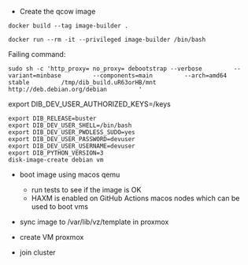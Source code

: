 - Create the qcow image
  
```
docker build --tag image-builder .
```
  
```
docker run --rm -it --privileged image-builder /bin/bash
```


Failing command:
```
sudo sh -c 'http_proxy= no_proxy= debootstrap --verbose         --variant=minbase         --components=main         --arch=amd64                           stable         /tmp/dib_build.uR63orHB/mnt         http://deb.debian.org/debian         '
```
  
export DIB_DEV_USER_AUTHORIZED_KEYS=/keys
```
export DIB_RELEASE=buster
export DIB_DEV_USER_SHELL=/bin/bash
export DIB_DEV_USER_PWDLESS_SUDO=yes
export DIB_DEV_USER_PASSWORD=devuser
export DIB_DEV_USER_USERNAME=devuser
export DIB_PYTHON_VERSION=3
disk-image-create debian vm
```  

 
- boot image using macos qemu
  - run tests to see if the image is OK
  - HAXM is enabled on GitHub Actions macos nodes
    which can be used to boot vms

- sync image to /var/lib/vz/template in proxmox
- create VM proxmox
- join cluster
